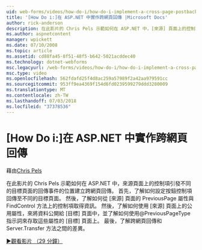 ```yaml
---
uid: web-forms/videos/how-do-i/how-do-i-implement-a-cross-page-postback-in-aspnet
title: '[How Do i:]在 ASP.NET 中實作跨網頁回傳 |Microsoft Docs'
author: rick-anderson
description: 在此影片的 Chris Pels 示範如何在 ASP.NET 中，[來源] 頁面上的控制項位置引發回傳事件以不同的目標建立跨網頁回傳...
ms.author: aspnetcontent
manager: wpickett
ms.date: 07/10/2008
ms.topic: article
ms.assetid: cd88fa45-8f51-48f5-b642-5021acddec40
ms.technology: dotnet-webforms
msc.legacyurl: /web-forms/videos/how-do-i/how-do-i-implement-a-cross-page-postback-in-aspnet
msc.type: video
ms.openlocfilehash: 562fdafd25f4d8ac259a57989f2a42aa979591cc
ms.sourcegitcommit: 953ff9ea4369f154d6fd0239599279ddd3280009
ms.translationtype: MT
ms.contentlocale: zh-TW
ms.lasthandoff: 07/03/2018
ms.locfileid: "37378536"
---
```

<a name="how-do-i-implement-a-cross-page-postback-in-aspnet"></a>[How Do i:]在 ASP.NET 中實作跨網頁回傳
====================
藉由[Chris Pels](https://twitter.com/chrispels)

在此影片的 Chris Pels 示範如何在 ASP.NET 中，來源頁面上的控制項引發不同的目標頁面的回傳事件的位置建立跨網頁回傳。 首先，了解如何設定按鈕控制項回傳至不同的目標頁面。 然後，了解如何從 [來源] 頁面的 PreviousPage 屬性與 FindControl 方法上的控制項取得資訊。 然後，了解如何使用 [來源] 頁面上的公用屬性，來將資料公開給 [目標] 頁面中，並了解如何使用@PreviousPageType指示詞來存取這些屬性的 [目標] 頁面上。 最後，了解跨網頁回傳和 Server.Transfer 方法之間的差異。

[&#9654;觀看影片 （29 分鐘）](https://channel9.msdn.com/Blogs/ASP-NET-Site-Videos/how-do-i-implement-a-cross-page-postback-in-aspnet)
